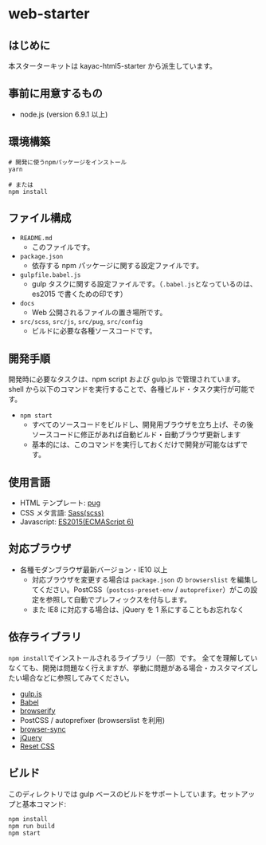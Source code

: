 # web-starter

## はじめに

本スターターキットは kayac-html5-starter から派生しています。

## 事前に用意するもの

- node.js (version 6.9.1 以上)

## 環境構築

```
# 開発に使うnpmパッケージをインストール
yarn

# または
npm install
```

## ファイル構成

- `README.md`
  - このファイルです。
- `package.json`
  - 依存する npm パッケージに関する設定ファイルです。
- `gulpfile.babel.js`
  - gulp タスクに関する設定ファイルです。（`.babel.js`となっているのは、es2015 で書くための印です）
- `docs`
  - Web 公開されるファイルの置き場所です。
- `src/scss`, `src/js`, `src/pug`, `src/config`
  - ビルドに必要な各種ソースコードです。

## 開発手順

開発時に必要なタスクは、npm script および gulp.js で管理されています。
shell から以下のコマンドを実行することで、各種ビルド・タスク実行が可能です。

- `npm start`
  - すべてのソースコードをビルドし、開発用ブラウザを立ち上げ、その後ソースコードに修正があれば自動ビルド・自動ブラウザ更新します
  - 基本的には、このコマンドを実行しておくだけで開発が可能なはずです。

## 使用言語

- HTML テンプレート: [pug](http://jade-lang.com/)
- CSS メタ言語: [Sass(scss)](http://sass-lang.com/)
- Javascript: [ES2015(ECMAScript 6)](https://babeljs.io/docs/learn-es2015/)

## 対応ブラウザ

- 各種モダンブラウザ最新バージョン・IE10 以上
  - 対応ブラウザを変更する場合は `package.json` の `browserslist` を編集してください。PostCSS（`postcss-preset-env` / `autoprefixer`）がこの設定を参照して自動でプレフィックスを付与します。
  - また IE8 に対応する場合は、jQuery を 1 系にすることもお忘れなく

## 依存ライブラリ

`npm install`でインストールされるライブラリ（一部）です。
全てを理解していなくても、開発は問題なく行えますが、挙動に問題がある場合・カスタマイズしたい場合などに参照してみてください。

- [gulp.js](http://gulpjs.com/)
- [Babel](https://babeljs.io/)
- [browserify](http://browserify.org/)
- PostCSS / autoprefixer (browserslist を利用)
- [browser-sync](https://www.browsersync.io/)
- [jQuery](https://jquery.com/)
- [Reset CSS](http://meyerweb.com/eric/tools/css/reset/)

## ビルド

このディレクトリでは gulp ベースのビルドをサポートしています。セットアップと基本コマンド:

```
npm install
npm run build
npm start
```
